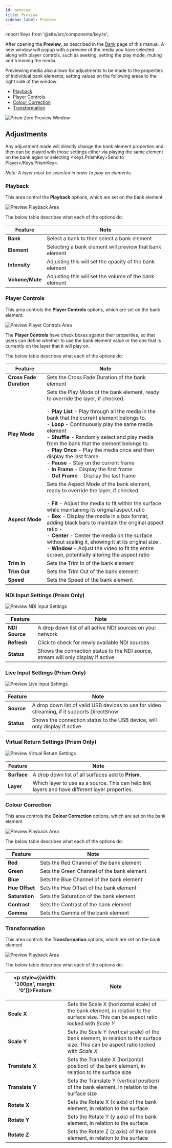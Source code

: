 ```yaml
---
id: preview
title: Preview
sidebar_label: Preview
---
```


import Keys from '@site/src/components/key.ts';

After opening the **Preview**, as described in the [Bank](../prism/play/bank) page of this manual. A new window will popup with a preview of the media you have selected along with player controls, such as seeking, setting the play mode, muting and trimming the media.

Previewing media also allows for adjustments to be made to the properties of individual bank elements, setting values on the following areas to the right side of the window:

- [Playback](./preview#playback)
- [Player Controls](./preview#player-controls)
- [Colour Correction](./preview#colour-correction)
- [Transformation](./preview#Transformation)

![Prism Zero Preview Window](/prismdocs/images/prism-preview.png)

## Adjustments

Any adjustment made will directly change the bank element properties and then can be played with those settings either via playing the same element on the bank again or selecting <Keys.PrismKey>Send to Player</Keys.PrismKey>. 

*Note: A layer must be selected in order to play an elements.*

### Playback

This area control the **Playback** options, which are set on the bank element.

![Preview Playback Area](/prismdocs/images/preview-playback.png)

The below table describes what each of the options do:

|   Feature     |  Note      |
|---------------|------------|
| **Bank**      | Select a bank to then select a bank element     |
| **Element**   | Selecting a bank element will preview that bank element |
| **Intensity** | Adjusting this will set the opacity of the bank element |
| **Volume/Mute** | Adjusting this will set the volume of the bank element  |

### Player Controls

This area controls the **Player Controls** options, which are set on the bank element.

![Preview Player Controls Area](/prismdocs/images/preview-player-controls.png)

The **Player Controls** have check boxes against their properties, so that users can define whether to use the bank element value or the one that is currently on the layer that it will play on.

The below table describes what each of the options do:

|   Feature                    |  Note     |
|------------------------------|---------- |
| **Cross Fade Duration**      | Sets the Cross Fade Duration of the bank element  |
| **Play Mode**                | Sets the Play Mode of the bank element, ready to override the layer, if checked. <br/><br/> - **Play List** - Play through all the media in the bank that the current element belongs to. <br/> - **Loop** - Continuously play the same media element <br/> - **Shuffle** - Randomly select and play media from the bank that the element belongs to. <br/> - **Play Once** - Play the media once and then display the last frame. <br/> - **Pause** - Stay on the current frame <br/> - **In Frame** - Display the first frame <br/> - **Out Frame** - Display the last frame |
| **Aspect Mode** | Sets the Aspect Mode of the bank element, ready to override the layer, if checked. <br/><br/> - **Fit** - Adjust the media to fit within the surface while maintaining its original aspect ratio <br/> - **Box** - Display the media in a box format, adding black bars to maintain the original aspect ratio - <br/> - **Center** - Center the media on the surface without scaling it, showing it at its original size . <br/> - **Window** - Adjust the video to fit the entire screen, potentially altering the aspect ratio |
| **Trim In**                  | Sets the Trim In of the bank element     |
| **Trim Out**                 | Sets the Trim Out of the bank element    |
| **Speed**                    | Sets the Speed of the bank element       | 


### NDI Input Settings (Prism Only)

![Preview NDI Input Settings](/prismdocs/images/preview-ndi-settings.png)

|   Feature      |  Note   |
|----------------|---------|
| **NDI Source** | A drop down list of all active NDI sources on your network|
| **Refresh**    | Click to check for newly available NDI sources |
| **Status**     | Shows the connection status to the NDI source, stream will only display if active |

### Live Input Settings (Prism Only)

![Preview Live Input Settings](/prismdocs/images/preview-live-settings.png)

|   Feature  |  Note   |
|------------|---------|
| **Source** | A drop down list of valid USB devices to use for video streaming, if it supports DirectShow |
| **Status** | Shows the connection status to the USB device, will only display if active |

### Virtual Return Settings (Prism Only)

![Preview Virtual Return Settings](/prismdocs/images/preview-virtual-return-settings.png)

|   Feature      |  Note   |
|----------------|---------|
| **Surface** | A drop down list of all surfaces add to **Prism**. |
| **Layer**    | Which layer to use as a source. This can help link layers and have different layer properties. |



### Colour Correction

This area controls the **Colour Correction** options, which are set on the bank element

![Preview Playback Area](/prismdocs/images/preview-colour-correction.png)

The below table describes what each of the options do:

|   Feature      |  Note      |
|----------------|------------|
| **Red**        | Sets the Red Channel of the bank element |
| **Green**      | Sets the Green Channel of the bank element|
| **Blue**       | Sets the Blue Channel of the bank element |
| **Hue Offset** | Sets the Hue Offset of the bank element |
| **Saturation** | Sets the Saturation of the bank element |
| **Contrast**   | Sets the Contrast of the bank element |
| **Gamma**      | Sets the Gamma of the bank element |

### Transformation

This area controls the **Transformation** options, which are set on the bank element

![Preview Playback Area](/prismdocs/images/preview-transformation.png)

The below table describes what each of the options do:

| <p style={{width: '100px', margin: '0'}}>Feature</p> |  Note |
|-----------------|------------|
| **Scale X**     | Sets the Scale X (horizontal scale) of the bank element, in relation to the surface size. This can be aspect ratio locked with *Scale Y* |
| **Scale Y**     | Sets the Scale Y (vertical scale) of the bank element, in relation to the surface size. This can be aspect ratio locked with *Scale X* |
| **Translate X** | Sets the Translate X (horizontal position) of the bank element, in relation to the surface size |
| **Translate Y** | Sets the Translate Y (vertical position) of the bank element, in relation to the surface size |
| **Rotate X**    | Sets the Rotate X (x axis) of the bank element, in relation to the surface |
| **Rotate Y**    | Sets the Rotate Y (y axis) of the bank element, in relation to the surface |
| **Rotate Z**    | Sets the Rotate Z (z axis) of the bank element, in relation to the surface |
